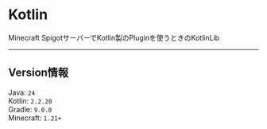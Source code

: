 # Kotlin
Minecraft SpigotサーバーでKotlin製のPluginを使うときのKotlinLib  

---
## Version情報
Java: `24`  
Kotlin: `2.2.20`  
Gradle: `9.0.0`  
Minecraft: `1.21+`